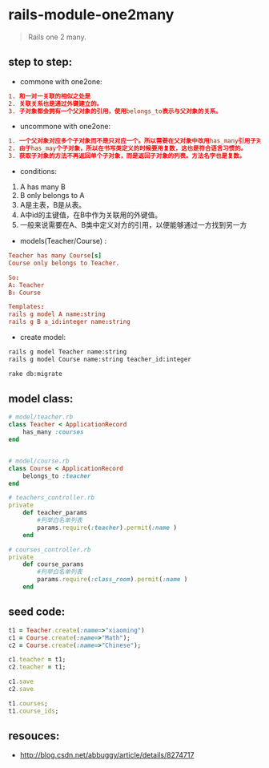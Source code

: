 # rails-module-one2many
> Rails one 2 many.


## step to step:
+ commone with one2one:
```conf
1. 和一对一关联的相似之处是
2. 关联关系也是通过外键建立的。
3. 子对象都会拥有一个父对象的引用，使用belongs_to表示与父对象的关系。
```

+ uncommone with one2one:
```conf
1. 一个父对象对应多个子对象而不是只对应一个。所以需要在父对象中改用has_many引用子对象。
2. 由于has_may个子对象，所以在书写类定义的时候要用复数，这也是符合语言习惯的。
3. 获取子对象的方法不再返回单个子对象，而是返回子对象的列表。方法名字也是复数。
```

+ conditions:
1. A has many B
2. B only belongs to A
3. A是主表，B是从表。
4. A中id的主键值，在B中作为关联用的外键值。
5. 一般来说需要在A、B类中定义对方的引用，以便能够通过一方找到另一方

+ models(Teacher/Course) :
```conf
Teacher has many Course[s]
Course only belongs to Teacher.

So:
A: Teacher
B: Course 

Templates:
rails g model A name:string
rails g B a_id:integer name:string
```

+ create model:
```bash
rails g model Teacher name:string
rails g model Course name:string teacher_id:integer

rake db:migrate
```

## model class:
```rb
# model/teacher.rb
class Teacher < ApplicationRecord
    has_many :courses
end


# model/course.rb
class Course < ApplicationRecord
    belongs_to :teacher
end

# teachers_controller.rb
private
    def teacher_params
        #列举白名单列表
        params.require(:teacher).permit(:name )
    end

# courses_controller.rb
private
    def course_params
        #列举白名单列表
        params.require(:class_room).permit(:name )
    end

```

## seed code:
```rb
t1 = Teacher.create(:name=>"xiaoming")
c1 = Course.create(:name=>"Math");
c2 = Course.create(:name=>"Chinese");

c1.teacher = t1;
c2.teacher = t1;

c1.save
c2.save

t1.courses;
t1.course_ids;
```

## resouces:
+ http://blog.csdn.net/abbuggy/article/details/8274717